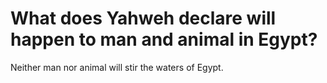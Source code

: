 # What does Yahweh declare will happen to man and animal in Egypt?

Neither man nor animal will stir the waters of Egypt.
